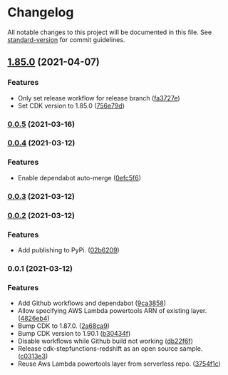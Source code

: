 # Changelog

All notable changes to this project will be documented in this file. See [standard-version](https://github.com/conventional-changelog/standard-version) for commit guidelines.

## [1.85.0](https://github.com/aws-samples/cdk-stepfunctions-redshift/compare/v0.0.5...v1.85.0) (2021-04-07)


### Features

* Only set release workflow for release branch ([fa3727e](https://github.com/aws-samples/cdk-stepfunctions-redshift/commit/fa3727e8a830a72b4d2b34c9ff1dac5e69a3a6c3))
* Set CDK version to 1.85.0 ([756e79d](https://github.com/aws-samples/cdk-stepfunctions-redshift/commit/756e79d462607122ebf9d0dee212f5c222f7262f))

### [0.0.5](https://github.com/aws-samples/cdk-stepfunctions-redshift/compare/v0.0.4...v0.0.5) (2021-03-16)

### [0.0.4](https://github.com/aws-samples/cdk-stepfunctions-redshift/compare/v0.0.3...v0.0.4) (2021-03-12)


### Features

* Enable dependabot auto-merge ([0efc5f6](https://github.com/aws-samples/cdk-stepfunctions-redshift/commit/0efc5f6be40047075e9ebd46e5c3383f3828fa6c))

### [0.0.3](https://github.com/aws-samples/cdk-stepfunctions-redshift/compare/v0.0.2...v0.0.3) (2021-03-12)

### [0.0.2](https://github.com/aws-samples/cdk-stepfunctions-redshift/compare/v0.0.1...v0.0.2) (2021-03-12)


### Features

* Add publishing to PyPi. ([02b6209](https://github.com/aws-samples/cdk-stepfunctions-redshift/commit/02b62097d0a212990561a705ead3b1bfc8031e28))

### 0.0.1 (2021-03-12)


### Features

* Add Github workflows and dependabot ([9ca3858](https://github.com/aws-samples/cdk-stepfunctions-redshift/commit/9ca3858346c738c8fee2ba343f07369cad0bc740))
* Allow specifying AWS Lambda powertools ARN of existing layer. ([4826eb4](https://github.com/aws-samples/cdk-stepfunctions-redshift/commit/4826eb46b875214541f8e72d04d9af0443e999e1))
* Bump CDK to 1.87.0. ([2a68ca9](https://github.com/aws-samples/cdk-stepfunctions-redshift/commit/2a68ca91c0bbab667271bda2ee46bc0771ba69db))
* Bump CDK version to 1.90.1 ([b30434f](https://github.com/aws-samples/cdk-stepfunctions-redshift/commit/b30434f59939879e608d0e85d55eb1111664ef3e))
* Disable workflows while Github build not working ([db22f6f](https://github.com/aws-samples/cdk-stepfunctions-redshift/commit/db22f6fef371d40eadf6cc76985fbfed81391b0b))
* Release cdk-stepfunctions-redshift as an open source sample. ([c0313e3](https://github.com/aws-samples/cdk-stepfunctions-redshift/commit/c0313e350990f0a5bbaa7c6d31cff6224330a77a))
* Reuse Aws Lambda powertools layer from serverless repo. ([3754f1c](https://github.com/aws-samples/cdk-stepfunctions-redshift/commit/3754f1c4b778db2305029dbfc36371a92571eb20))
